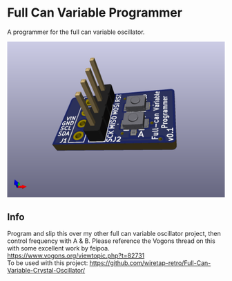 # Full Can Variable Programmer
A programmer for the full can variable oscillator.

![pic](front.png)

## Info
Program and slip this over my other full can variable oscillator project, then control frequency with A & B. Please reference the Vogons thread on this with some excellent work by feipoa. https://www.vogons.org/viewtopic.php?t=82731 \
To be used with this project: https://github.com/wiretap-retro/Full-Can-Variable-Crystal-Oscillator/

